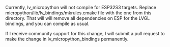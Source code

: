 Currently, lv_micropython will not compile for ESP32S3 targets.  Replace micropython/lib/lv_bindings/mkrules.cmake file with the one from this directory.  That will will remove all dependencies on ESP for the LVGL bindings, and you can compile as usual.

If I receive community support for this change, I will submit a pull request to make the change in lv_micropython_bindings permanently.
